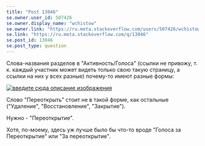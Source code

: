 ```yaml
---
title: "Post 13046"
se.owner.user_id: 507426
se.owner.display_name: "wchistow"
se.owner.link: "https://ru.meta.stackoverflow.com/users/507426/wchistow"
se.link: "https://ru.meta.stackoverflow.com/q/13046"
se.post_id: 13046
se.post_type: question
---
```

<p>Слова-названия разделов в &quot;Активность/Голоса&quot; (ссылки не привожу, т. к. каждый участник может видеть только свою такую страницу, а ссылки на них у всех разные) почему-то имеют разные формы:</p>
<p><a href="https://i.stack.imgur.com/4lEiq.png" rel="nofollow noreferrer"><img src="https://i.stack.imgur.com/4lEiq.png" alt="введите сюда описание изображения" /></a></p>
<p>Слово &quot;Переоткрыть&quot; стоит не в такой форме, как остальные (&quot;Удаление&quot;, &quot;Восстановление&quot;, &quot;Закрытие&quot;).</p>
<p>Нужно - &quot;Переоткрытие&quot;.</p>
<p>Хотя, по-моему, здесь уж лучше было бы что-то вроде &quot;Голоса за Переоткрытие&quot; или &quot;За переоткрытие&quot;.</p>
